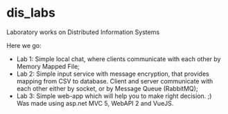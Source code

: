 # dis_labs
Laboratory works on Distributed Information Systems

Here we go:
 - Lab 1: Simple local chat, where clients communicate with each other by Memory Mapped File;
 - Lab 2: Simple input service with message encryption, that provides mapping from CSV to database. Client and server communicate with each other either by socket, or by Message Queue (RabbitMQ);
 - Lab 3: Simple web-app which will help you to make right decision. ;) Was made using asp.net MVC 5, WebAPI 2 and VueJS.
